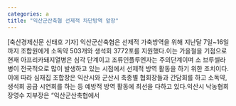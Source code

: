 ```yaml
---
categories: a
title: "익산군산축협 선제적 차단방역 앞장"
---
```

[축산경제신문 신태호 기자] 익산군산축협은 선제적 가축방역을 위해 지난달 7일~16일까지 조합원에게 소독약 503개와 생석회 3772포를 지원했다.이는 가을철을 기점으로 현재 아프리카돼지열병은 심각 단계이고 조류인플루엔자는 주의단계이며 소 브루셀라병이 전국적으로 많이 발생하고 있는 시점에서 선제적 방역 활동을 하기 위한 조치이다. 이에 따라 심재집 조합장은 익산시와 군산시 축종별 협회장들과 간담회를 하고 소독약, 생석회 공급 시연회를 하는 등 예방적 방역 활동에 최선을 다하고 있다.익산시 낙농협회 장영수 지부장은 “익산군산축협에서